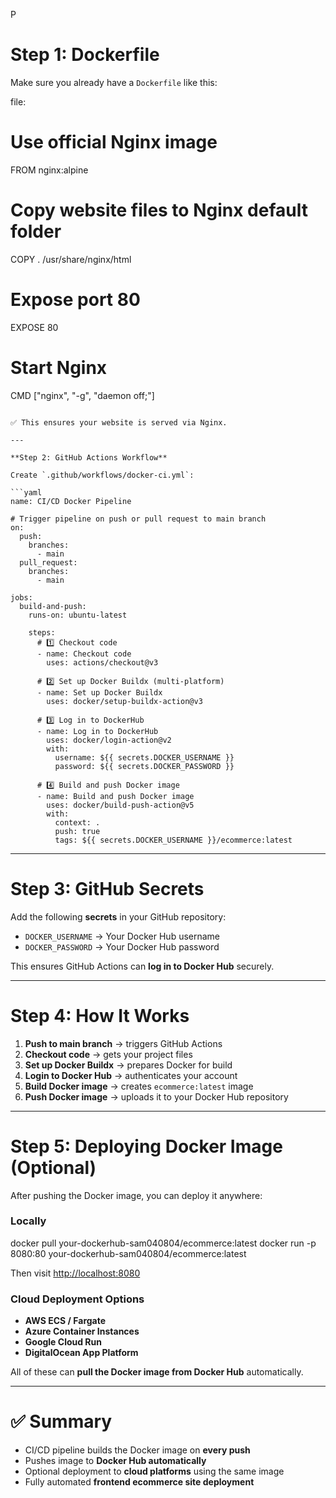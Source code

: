 P
# **Step 1: Dockerfile**

Make sure you already have a `Dockerfile` like this:

file:
# Use official Nginx image
FROM nginx:alpine

# Copy website files to Nginx default folder
COPY . /usr/share/nginx/html

# Expose port 80
EXPOSE 80

# Start Nginx
CMD ["nginx", "-g", "daemon off;"]
```

✅ This ensures your website is served via Nginx.

---

**Step 2: GitHub Actions Workflow**

Create `.github/workflows/docker-ci.yml`:

```yaml
name: CI/CD Docker Pipeline

# Trigger pipeline on push or pull request to main branch
on:
  push:
    branches:
      - main
  pull_request:
    branches:
      - main

jobs:
  build-and-push:
    runs-on: ubuntu-latest

    steps:
      # 1️⃣ Checkout code
      - name: Checkout code
        uses: actions/checkout@v3

      # 2️⃣ Set up Docker Buildx (multi-platform)
      - name: Set up Docker Buildx
        uses: docker/setup-buildx-action@v3

      # 3️⃣ Log in to DockerHub
      - name: Log in to DockerHub
        uses: docker/login-action@v2
        with:
          username: ${{ secrets.DOCKER_USERNAME }}
          password: ${{ secrets.DOCKER_PASSWORD }}

      # 4️⃣ Build and push Docker image
      - name: Build and push Docker image
        uses: docker/build-push-action@v5
        with:
          context: .
          push: true
          tags: ${{ secrets.DOCKER_USERNAME }}/ecommerce:latest
```

---

# **Step 3: GitHub Secrets**

Add the following **secrets** in your GitHub repository:

* `DOCKER_USERNAME` → Your Docker Hub username
* `DOCKER_PASSWORD` → Your Docker Hub password

This ensures GitHub Actions can **log in to Docker Hub** securely.

---

# **Step 4: How It Works**

1. **Push to main branch** → triggers GitHub Actions
2. **Checkout code** → gets your project files
3. **Set up Docker Buildx** → prepares Docker for build
4. **Login to Docker Hub** → authenticates your account
5. **Build Docker image** → creates `ecommerce:latest` image
6. **Push Docker image** → uploads it to your Docker Hub repository

---

# **Step 5: Deploying Docker Image (Optional)**

After pushing the Docker image, you can deploy it anywhere:

### **Locally**

docker pull your-dockerhub-sam040804/ecommerce:latest
docker run -p 8080:80 your-dockerhub-sam040804/ecommerce:latest


Then visit [http://localhost:8080](http://localhost:8080)

### **Cloud Deployment Options**

* **AWS ECS / Fargate**
* **Azure Container Instances**
* **Google Cloud Run**
* **DigitalOcean App Platform**

All of these can **pull the Docker image from Docker Hub** automatically.

---

# ✅ Summary

* CI/CD pipeline builds the Docker image on **every push**
* Pushes image to **Docker Hub automatically**
* Optional deployment to **cloud platforms** using the same image
* Fully automated **frontend ecommerce site deployment**


